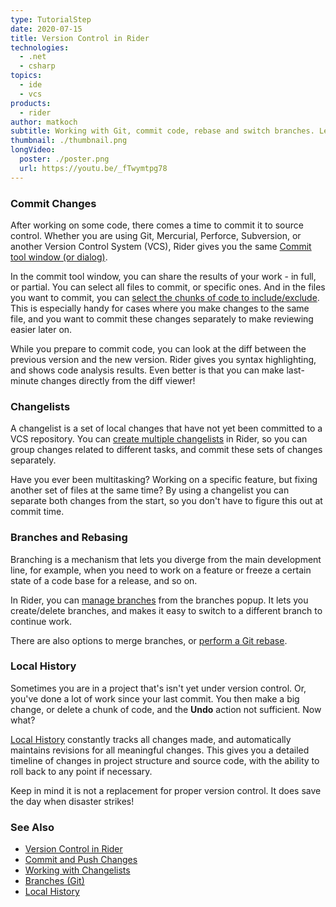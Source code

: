 ```yaml
---
type: TutorialStep
date: 2020-07-15
title: Version Control in Rider
technologies:
  - .net
  - csharp
topics:
  - ide
  - vcs
products:
  - rider
author: matkoch
subtitle: Working with Git, commit code, rebase and switch branches. Let's explore version control (VCS)!
thumbnail: ./thumbnail.png
longVideo:
  poster: ./poster.png
  url: https://youtu.be/_fTwymtpg78
---
```


### Commit Changes

After working on some code, there comes a time to commit it to source control. Whether you are using Git, Mercurial, Perforce, Subversion, or another Version Control System (VCS), Rider gives you the same [Commit tool window (or dialog)](https://www.jetbrains.com/help/rider/Commit_and_push_changes.html).

In the commit tool window, you can share the results of your work - in full, or partial. You can select all files to commit, or specific ones. And in the files you want to commit, you can [select the chunks of code to include/exclude](https://www.jetbrains.com/help/rider/Commit_and_push_changes.html#commit). This is especially handy for cases where you make changes to the same file, and you want to commit these changes separately to make reviewing easier later on.

While you prepare to commit code, you can look at the diff between the previous version and the new version. Rider gives you syntax highlighting, and shows code analysis results. Even better is that you can make last-minute changes directly from the diff viewer!

### Changelists

A changelist is a set of local changes that have not yet been committed to a VCS repository. You can [create multiple changelists](https://www.jetbrains.com/help/rider/Managing_Changelists.html) in Rider, so you can group changes related to different tasks, and commit these sets of changes separately.

Have you ever been multitasking? Working on a specific feature, but fixing another set of files at the same time? By using a changelist you can separate both changes from the start, so you don't have to figure this out at commit time.

### Branches and Rebasing

Branching is a mechanism that lets you diverge from the main development line, for example, when you need to work on a feature or freeze a certain state of a code base for a release, and so on.

In Rider, you can [manage branches](https://www.jetbrains.com/help/rider/Manage_branches.html) from the branches popup. It lets you create/delete branches, and makes it easy to switch to a different branch to continue work.

There are also options to merge branches, or [perform a Git rebase](https://www.jetbrains.com/help/rider/Apply_changes_from_one_branch_to_another.html#rebase-branch).

### Local History

Sometimes you are in a project that's isn't yet under version control. Or, you've done a lot of work since your last commit. You then make a big change, or delete a chunk of code, and the **Undo** action not sufficient. Now what?

[Local History](https://www.jetbrains.com/help/rider/local_history.html) constantly tracks all changes made, and automatically maintains revisions for all meaningful changes. This gives you a detailed timeline of changes in project structure and source code, with the ability to roll back to any point if necessary.

Keep in mind it is not a replacement for proper version control. It does save the day when disaster strikes!

### See Also

- [Version Control in Rider](https://www.jetbrains.com/help/rider/Version_Control_Integration.html)
- [Commit and Push Changes](https://www.jetbrains.com/help/rider/Commit_and_push_changes.html)
- [Working with Changelists](https://www.jetbrains.com/help/rider/Managing_Changelists.html)
- [Branches (Git)](https://www.jetbrains.com/help/rider/Manage_branches.html)
- [Local History](https://www.jetbrains.com/help/rider/local_history.html)